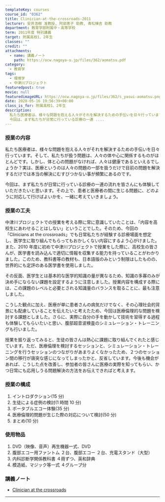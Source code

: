 ```yaml
---
templateKey: courses
course_id: "0362"
title: Clinician-at-the-crossroads-2011
lecturer: 安井浩樹 准教授, 阿部恵子 助教, 青松棟吉 助教
department: 教育学部附属中・高等学校
term: 2011年度 特別講義
target: 附属高校1、2年生
classes: ""
credit: ""
attachments:
  - name: 講義ノート
    path: https://ocw.nagoya-u.jp/files/362/aomatsu.pdf
category:
  - 教育学
tags:
  - 環境学
  - 中津川プロジェクト
featuredpost: true
movie: null
featuredimageURL: https://ocw.nagoya-u.jp/files/362/s_yasui-aomatsu.png
date: 2020-05-16 19:56:39+00:00
class_is_for: 附属高校1、2年生
description:
  私たち医療者は、様々な問題を抱える人々がそれを解決するための手伝いを日々行っています。そして、私たちが扱う問題は、人々の体や心に関係するものがほとんどです。しかし、体と心の問題がなければ、人々は健康であるといえるでしょうか？実は、医療というのは人々の問題の一部を扱うだけで目前の問題を解決するだけでは本当の解決にむすびつかない事が頻繁にあるのです。
  今回は、まず私たちが日常に行っている診療の一連 ....
---
```


### 授業の内容

私たち医療者は、様々な問題を抱える人々がそれを解決するための手伝いを日々行っています。そして、私たちが扱う問題は、人々の体や心に関係するものがほとんどです。しかし、体と心の問題がなければ、人々は健康であるといえるでしょうか？実は、医療というのは人々の問題の一部を扱うだけで目前の問題を解決するだけでは本当の解決にむすびつかない事が頻繁にあるのです。

今回は、まず私たちが日常に行っている診療の一連の流れを皆さんにも体験していただきたいと思います。その上で、患者と医療者の間に生じる問題に、どのように対応して行けばよいかを、一緒に考えていきましょう。

### 授業の工夫

中津川プロジェクトでの授業を考える際に常に意識していたことは、「内容を高校生にあわせることはしない」ということでした。そのため、今回の「Clinicians at the crossroads」でも日常私たちが経験する診療場面を想定し、医学生に取り組んでもらってもおかしくない内容にするよう心がけました。また、2010 年度に初めて中津川プロジェクトで授業をした際に、高校生の皆さんが、医学書を読み込んで適切に情報を収集する能力を持っていることがわかりました。このため、教科書等の教材も、日本語版のみという制限はしたものの、世界的にも定評のある医学書を使用しました。

その反面、医学生とは基本的な医学的知識の量が異なるため、知識の多寡のみが決め手にならない課題を設定するように注意しました。授業内容を構成する際には、この課題のレベルと必要とされる知識量のバランスを取ることに、最も注意しました。

こうした観点に加え、医療が単に患者さんの病気だけでなく、その心理社会的背景にも配慮していることを伝えたいと考えたため、今回は医療倫理的な問題を検討する課題としました。さらに、実際に自分の手を動かして技術を習得する過程も体験してもらいたいと思い、腹部超音波検査のシミュレーション・トレーニングも行いました。

授業を振り返ってみると、生徒の皆さんは熱心に課題に取り組んでくれたと感じています。ただ、医療倫理を検討するセッションと、シミュレーション・トレーニングを行うセッションのつながりがあまりよくなかったため、２つのセッション間の移行が唐突な感じになってしまったかと、反省しています。今後も機会があれば、こうした点を改善し、参加者の皆さんに医療の実際を知ってもらい、かつ日常にも応用しうる問題解決の方法をお伝えできればと考えます。

### 授業の構成

1.  イントロダクション(15 分)
2.  生徒による症例の検討(1 時間 10 分)
3.  ポータブルエコー体験(35 分)
4.  医療倫理的問題が生じた際の対応について検討(50 分)
5.  まとめ(10 分)

### 使用物品

1.  DVD（映像、音声）再生機器一式、DVD
2.  腹部エコー用ファントム ２台、腹部エコー ２台、充電スタンド（大型）
3.  内科診断学関係教科書 ４冊ずつ、英和辞典
4.  模造紙、マジック等一式 ４グループ分

### 講義ノート

- [Clinician at the crossroads](https://ocw.nagoya-u.jp/files/362/aomatsu.pdf)

---
